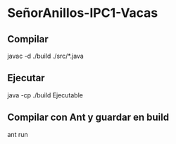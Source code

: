 # SeñorAnillos-IPC1-Vacas
## Compilar 
javac -d ./build ./src/*.java
## Ejecutar 
java -cp ./build Ejecutable
## Compilar con Ant y guardar en build
ant run